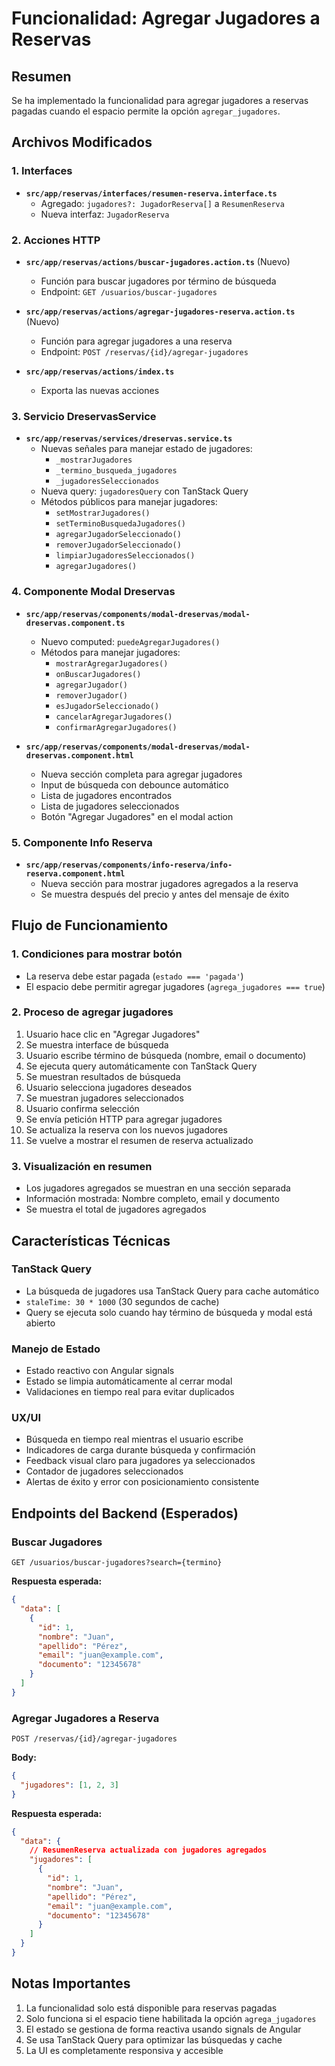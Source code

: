 # Funcionalidad: Agregar Jugadores a Reservas

## Resumen
Se ha implementado la funcionalidad para agregar jugadores a reservas pagadas cuando el espacio permite la opción `agregar_jugadores`.

## Archivos Modificados

### 1. Interfaces
- **`src/app/reservas/interfaces/resumen-reserva.interface.ts`**
  - Agregado: `jugadores?: JugadorReserva[]` a `ResumenReserva`
  - Nueva interfaz: `JugadorReserva`

### 2. Acciones HTTP
- **`src/app/reservas/actions/buscar-jugadores.action.ts`** (Nuevo)
  - Función para buscar jugadores por término de búsqueda
  - Endpoint: `GET /usuarios/buscar-jugadores`

- **`src/app/reservas/actions/agregar-jugadores-reserva.action.ts`** (Nuevo)
  - Función para agregar jugadores a una reserva
  - Endpoint: `POST /reservas/{id}/agregar-jugadores`

- **`src/app/reservas/actions/index.ts`**
  - Exporta las nuevas acciones

### 3. Servicio DreservasService
- **`src/app/reservas/services/dreservas.service.ts`**
  - Nuevas señales para manejar estado de jugadores:
    - `_mostrarJugadores`
    - `_termino_busqueda_jugadores`
    - `_jugadoresSeleccionados`
  - Nueva query: `jugadoresQuery` con TanStack Query
  - Métodos públicos para manejar jugadores:
    - `setMostrarJugadores()`
    - `setTerminoBusquedaJugadores()`
    - `agregarJugadorSeleccionado()`
    - `removerJugadorSeleccionado()`
    - `limpiarJugadoresSeleccionados()`
    - `agregarJugadores()`

### 4. Componente Modal Dreservas
- **`src/app/reservas/components/modal-dreservas/modal-dreservas.component.ts`**
  - Nuevo computed: `puedeAgregarJugadores()`
  - Métodos para manejar jugadores:
    - `mostrarAgregarJugadores()`
    - `onBuscarJugadores()`
    - `agregarJugador()`
    - `removerJugador()`
    - `esJugadorSeleccionado()`
    - `cancelarAgregarJugadores()`
    - `confirmarAgregarJugadores()`

- **`src/app/reservas/components/modal-dreservas/modal-dreservas.component.html`**
  - Nueva sección completa para agregar jugadores
  - Input de búsqueda con debounce automático
  - Lista de jugadores encontrados
  - Lista de jugadores seleccionados
  - Botón "Agregar Jugadores" en el modal action

### 5. Componente Info Reserva
- **`src/app/reservas/components/info-reserva/info-reserva.component.html`**
  - Nueva sección para mostrar jugadores agregados a la reserva
  - Se muestra después del precio y antes del mensaje de éxito

## Flujo de Funcionamiento

### 1. Condiciones para mostrar botón
- La reserva debe estar pagada (`estado === 'pagada'`)
- El espacio debe permitir agregar jugadores (`agrega_jugadores === true`)

### 2. Proceso de agregar jugadores
1. Usuario hace clic en "Agregar Jugadores"
2. Se muestra interface de búsqueda
3. Usuario escribe término de búsqueda (nombre, email o documento)
4. Se ejecuta query automáticamente con TanStack Query
5. Se muestran resultados de búsqueda
6. Usuario selecciona jugadores deseados
7. Se muestran jugadores seleccionados
8. Usuario confirma selección
9. Se envía petición HTTP para agregar jugadores
10. Se actualiza la reserva con los nuevos jugadores
11. Se vuelve a mostrar el resumen de reserva actualizado

### 3. Visualización en resumen
- Los jugadores agregados se muestran en una sección separada
- Información mostrada: Nombre completo, email y documento
- Se muestra el total de jugadores agregados

## Características Técnicas

### TanStack Query
- La búsqueda de jugadores usa TanStack Query para cache automático
- `staleTime: 30 * 1000` (30 segundos de cache)
- Query se ejecuta solo cuando hay término de búsqueda y modal está abierto

### Manejo de Estado
- Estado reactivo con Angular signals
- Estado se limpia automáticamente al cerrar modal
- Validaciones en tiempo real para evitar duplicados

### UX/UI
- Búsqueda en tiempo real mientras el usuario escribe
- Indicadores de carga durante búsqueda y confirmación
- Feedback visual claro para jugadores ya seleccionados
- Contador de jugadores seleccionados
- Alertas de éxito y error con posicionamiento consistente

## Endpoints del Backend (Esperados)

### Buscar Jugadores
```
GET /usuarios/buscar-jugadores?search={termino}
```
**Respuesta esperada:**
```json
{
  "data": [
    {
      "id": 1,
      "nombre": "Juan",
      "apellido": "Pérez",
      "email": "juan@example.com",
      "documento": "12345678"
    }
  ]
}
```

### Agregar Jugadores a Reserva
```
POST /reservas/{id}/agregar-jugadores
```
**Body:**
```json
{
  "jugadores": [1, 2, 3]
}
```
**Respuesta esperada:**
```json
{
  "data": {
    // ResumenReserva actualizada con jugadores agregados
    "jugadores": [
      {
        "id": 1,
        "nombre": "Juan",
        "apellido": "Pérez",
        "email": "juan@example.com",
        "documento": "12345678"
      }
    ]
  }
}
```

## Notas Importantes
1. La funcionalidad solo está disponible para reservas pagadas
2. Solo funciona si el espacio tiene habilitada la opción `agrega_jugadores`
3. El estado se gestiona de forma reactiva usando signals de Angular
4. Se usa TanStack Query para optimizar las búsquedas y cache
5. La UI es completamente responsiva y accesible
